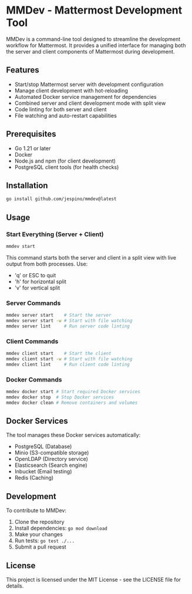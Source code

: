 # MMDev - Mattermost Development Tool

MMDev is a command-line tool designed to streamline the development workflow for Mattermost. It provides a unified interface for managing both the server and client components of Mattermost during development.

## Features

- Start/stop Mattermost server with development configuration
- Manage client development with hot-reloading
- Automated Docker service management for dependencies
- Combined server and client development mode with split view
- Code linting for both server and client
- File watching and auto-restart capabilities

## Prerequisites

- Go 1.21 or later
- Docker
- Node.js and npm (for client development)
- PostgreSQL client tools (for health checks)

## Installation

```bash
go install github.com/jespino/mmdev@latest
```

## Usage

### Start Everything (Server + Client)

```bash
mmdev start
```

This command starts both the server and client in a split view with live output from both processes. Use:
- 'q' or ESC to quit
- 'h' for horizontal split
- 'v' for vertical split

### Server Commands

```bash
mmdev server start    # Start the server
mmdev server start -w # Start with file watching
mmdev server lint     # Run server code linting
```

### Client Commands

```bash
mmdev client start    # Start the client
mmdev client start -w # Start with file watching
mmdev client lint     # Run client code linting
```

### Docker Commands

```bash
mmdev docker start # Start required Docker services
mmdev docker stop  # Stop Docker services
mmdev docker clean # Remove containers and volumes
```

## Docker Services

The tool manages these Docker services automatically:
- PostgreSQL (Database)
- Minio (S3-compatible storage)
- OpenLDAP (Directory service)
- Elasticsearch (Search engine)
- Inbucket (Email testing)
- Redis (Caching)

## Development

To contribute to MMDev:

1. Clone the repository
2. Install dependencies: `go mod download`
3. Make your changes
4. Run tests: `go test ./...`
5. Submit a pull request

## License

This project is licensed under the MIT License - see the LICENSE file for details.
